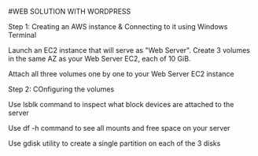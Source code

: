 #WEB SOLUTION WITH WORDPRESS

Step 1: Creating an AWS instance & Connecting to it using Windows Terminal

Launch an EC2 instance that will serve as "Web Server". Create 3 volumes in the same AZ as your Web Server EC2, each of 10 GiB.

Attach all three volumes one by one to your Web Server EC2 instance

Step 2: COnfiguring the volumes

Use lsblk command to inspect what block devices are attached to the server



Use df -h command to see all mounts and free space on your server

Use gdisk utility to create a single partition on each of the 3 disks
